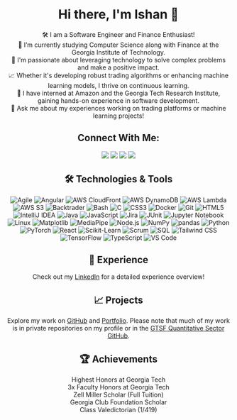 <h1 align="center">Hi there, I'm Ishan 👋</h1>

<p align="center">
  🛠️ I am a Software Engineer and Finance Enthusiast! <br>
  🚀 I’m currently studying Computer Science along with Finance at the Georgia Institute of Technology. <br>
  🔭 I'm passionate about leveraging technology to solve complex problems and make a positive impact. <br>
  📈 Whether it's developing robust trading algorithms or enhancing machine learning models, I thrive on continuous learning. <br>
  🌱 I have interned at Amazon and the Georgia Tech Research Institute, gaining hands-on experience in software development. <br>
  💬 Ask me about my experiences working on trading platforms or machine learning projects!
</p>

<h2 align="center">Connect With Me:</h2>
<p align="center">
<a href="https://www.linkedin.com/in/ishxnnn"><img src="https://img.shields.io/badge/LinkedIn-Connect-blue?style=for-the-badge&logo=linkedin"></a>
<a href="https://github.com/ishxnnn"><img src="https://img.shields.io/badge/GitHub-Follow-black?style=for-the-badge&logo=github"></a>
<a href="https://ishanpatel.dev"><img src="https://img.shields.io/badge/Website-Visit-green?style=for-the-badge&logo=internet-explorer"></a>
<a href="mailto:ishan2397@gatech.edu"><img src="https://img.shields.io/badge/Email-Send-red?style=for-the-badge&logo=gmail"></a>
</p>

<h2 align="center">🛠 Technologies & Tools</h2>
<p align="center">
  <img src="https://img.shields.io/badge/Agile-0078D4?style=for-the-badge&logo=agile&logoColor=white" alt="Agile">
  <img src="https://img.shields.io/badge/Angular-DD0031?style=for-the-badge&logo=angular&logoColor=white" alt="Angular">
  <img src="https://img.shields.io/badge/AWS_CloudFront-232F3E?style=for-the-badge&logo=amazonaws&logoColor=white" alt="AWS CloudFront">
  <img src="https://img.shields.io/badge/AWS_DynamoDB-4053D6?style=for-the-badge&logo=amazon-dynamodb&logoColor=white" alt="AWS DynamoDB">
  <img src="https://img.shields.io/badge/AWS_Lambda-FF9900?style=for-the-badge&logo=aws-lambda&logoColor=white" alt="AWS Lambda">
  <img src="https://img.shields.io/badge/AWS_S3-569A31?style=for-the-badge&logo=amazon-s3&logoColor=white" alt="AWS S3">
  <img src="https://img.shields.io/badge/Backtrader-007ACC?style=for-the-badge&logo=backtrader&logoColor=white" alt="Backtrader">
  <img src="https://img.shields.io/badge/Bash-4EAA25?style=for-the-badge&logo=gnubash&logoColor=white" alt="Bash">
  <img src="https://img.shields.io/badge/C-A8B9CC?style=for-the-badge&logo=c&logoColor=white" alt="C">
  <img src="https://img.shields.io/badge/CSS3-1572B6?style=for-the-badge&logo=css3&logoColor=white" alt="CSS3">
  <img src="https://img.shields.io/badge/Docker-2496ED?style=for-the-badge&logo=docker&logoColor=white" alt="Docker">
  <img src="https://img.shields.io/badge/Git-F05032?style=for-the-badge&logo=git&logoColor=white" alt="Git">
  <img src="https://img.shields.io/badge/HTML5-E34F26?style=for-the-badge&logo=html5&logoColor=white" alt="HTML5">
  <img src="https://img.shields.io/badge/IntelliJ-000000?style=for-the-badge&logo=intellij-idea&logoColor=white" alt="IntelliJ IDEA">
  <img src="https://img.shields.io/badge/Java-007396?style=for-the-badge&logo=java&logoColor=white" alt="Java">
  <img src="https://img.shields.io/badge/JavaScript-F7DF1E?style=for-the-badge&logo=javascript&logoColor=black" alt="JavaScript">
  <img src="https://img.shields.io/badge/Jira-0052CC?style=for-the-badge&logo=jira&logoColor=white" alt="Jira">
  <img src="https://img.shields.io/badge/JUnit-25A162?style=for-the-badge&logo=junit5&logoColor=white" alt="JUnit">
  <img src="https://img.shields.io/badge/Jupyter-F37626?style=for-the-badge&logo=jupyter&logoColor=white" alt="Jupyter Notebook">
  <img src="https://img.shields.io/badge/Linux-FCC624?style=for-the-badge&logo=linux&logoColor=black" alt="Linux">
  <img src="https://img.shields.io/badge/Matplotlib-3776AB?style=for-the-badge&logo=matplotlib&logoColor=white" alt="Matplotlib">
  <img src="https://img.shields.io/badge/MediaPipe-FF7C00?style=for-the-badge&logo=mediapipe&logoColor=white" alt="MediaPipe">
  <img src="https://img.shields.io/badge/Node.js-339933?style=for-the-badge&logo=nodedotjs&logoColor=white" alt="Node.js">
  <img src="https://img.shields.io/badge/NumPy-013243?style=for-the-badge&logo=numpy&logoColor=white" alt="NumPy">
  <img src="https://img.shields.io/badge/pandas-150458?style=for-the-badge&logo=pandas&logoColor=white" alt="pandas">
  <img src="https://img.shields.io/badge/Python-3776AB?style=for-the-badge&logo=python&logoColor=white" alt="Python">
  <img src="https://img.shields.io/badge/PyTorch-EE4C2C?style=for-the-badge&logo=pytorch&logoColor=white" alt="PyTorch">
  <img src="https://img.shields.io/badge/React-61DAFB?style=for-the-badge&logo=react&logoColor=black" alt="React">
  <img src="https://img.shields.io/badge/Scikit_Learn-F7931E?style=for-the-badge&logo=scikit-learn&logoColor=white" alt="Scikit-Learn">
  <img src="https://img.shields.io/badge/Scrum-6DB33F?style=for-the-badge&logo=scrum&logoColor=white" alt="Scrum">
  <img src="https://img.shields.io/badge/SQL-4479A1?style=for-the-badge&logo=amazon-rds&logoColor=white" alt="SQL">
  <img src="https://img.shields.io/badge/Tailwind_CSS-38B2AC?style=for-the-badge&logo=tailwind-css&logoColor=white" alt="Tailwind CSS">
  <img src="https://img.shields.io/badge/TensorFlow-FF6F00?style=for-the-badge&logo=tensorflow&logoColor=white" alt="TensorFlow">
  <img src="https://img.shields.io/badge/TypeScript-3178C6?style=for-the-badge&logo=typescript&logoColor=white" alt="TypeScript">
  <img src="https://img.shields.io/badge/VS_Code-007ACC?style=for-the-badge&logo=visual-studio-code&logoColor=white" alt="VS Code">
</p>


<h2 align="center">💼 Experience</h2>
<p align="center">
  Check out my <a href="https://www.linkedin.com/in/ishxnnn">LinkedIn</a> for a detailed experience overview!
</p>

<h2 align="center">📈 Projects</h2>
<p align="center">
  Explore my work on <a href="https://github.com/ishxnnn">GitHub</a> and <a href="https://ishanpatel.dev">Portfolio</a>. Please note that much of my work is in private repositories on my profile or in the <a href="https://github.com/GTSF-Quantitative-Sector">GTSF Quantitative Sector GitHub</a>.
</p>

<h2 align="center">🏆 Achievements</h2>
<p align="center">
  Highest Honors at Georgia Tech <br>
  3x Faculty Honors at Georgia Tech <br>
  Zell Miller Scholar (Full Tuition) <br>
  Georgia Club Foundation Scholar <br>
  Class Valedictorian (1/419)
</p>


